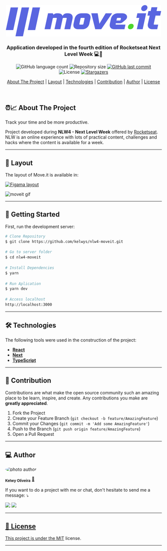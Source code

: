 

<div align="center">
  <img alt="logo"  src="public/logo-full.svg">
</div>


<h3 align="center">
    Application developed in the fourth edition of Rocketseat Next Level Week 💻🚀
</h3>

<p align="center">
  <img alt="GitHub language count" src="https://img.shields.io/github/languages/count/kelwys/nlw4-moveit?color=%2304D361">

  <img alt="Repository size" src="https://img.shields.io/github/repo-size/kelwys/nlw4-moveit">
  
  <a href="https://github.com/kelwys/nlw4-moveit/commits/master">
    <img alt="GitHub last commit" src="https://img.shields.io/github/last-commit/kelwys/nlw4-moveit">
  </a>
    
   <img alt="License" src="https://img.shields.io/badge/license-MIT-brightgreen">
   <a href="https://github.com/kelwys/nlw4-moveit/stargazers">
    <img alt="Stargazers" src="https://img.shields.io/github/stars/kelwys/nlw4-moveit?style=social">
  </a>
</p>

<p align="center">
  <a href="#about-the-project">About The Project</a> |
  <a href="#layout">Layout</a> |
  <a href="#technologies">Technologies</a> | 
  <a href="#contribution">Contribution</a> | 
  <a href="#author">Author</a> | 
  <a href="#license">License</a>
</p>

</br>


<h2 id="about-the-project" > ⏰📈 About The Project </h2>

Track your time and be more productive.

Project developed during **NLW4 - Next Level Week** offered by [Rocketseat](https://blog.rocketseat.com.br/primeira-next-level-week/). NLW is an online experience with lots of practical content, challenges and hacks where the content is available for a week.


---

<h2 id="layout" >🎨  Layout </h2>

The layout of Move.it is available in:

<a href="https://www.figma.com/file/ge20pu3ofMOKoliUyKx1Nl/?viewer=1&node-id=">
  <img alt="Figama layout" src="https://img.shields.io/badge/Figma%20-Layout-%2304D361">
</a>

![moveit gif](./public/moveit.gif)

---

## 🚀 Getting Started

First, run the development server:

```bash
# Clone Repository
$ git clone https://github.com/kelwys/nlw4-moveit.git

# Go to server folder
$ cd nlw4-moveit

# Install Dependencies
$ yarn

# Run Aplication
$ yarn dev

# Access localhost
http://localhost:3000
```
---


<h2 id="technologies"> 🛠 Technologies </h2>

The following tools were used in the construction of the project:

- **[React](https://reactjs.org)**
- **[Next](https://nextjs.org)**
- **[TypeScript](https://www.typescriptlang.org/)**

---

<h2 id="contribution"> 💪 Contribution </h2>

Contributions are what make the open source community such an amazing place to be learn, inspire, and create. Any contributions you make are **greatly appreciated**.

1. Fork the Project
2. Create your Feature Branch (`git checkout -b feature/AmazingFeature`)
3. Commit your Changes (`git commit -m 'Add some AmazingFeature'`)
4. Push to the Branch (`git push origin feature/AmazingFeature`)
5. Open a Pull Request

---

<h2 id="author"> 💻 Author </h2>

<img style="border-radius: 50% !important;" src="https://kelwys.github.io/assets/images/avatar.png" width="100px;" alt="photo author"/>

 <sub><b>Kelwy Oliveira</b></sub></a> <a href="https://www.linkedin.com/in/kelwyoliveira/" title="kelwy`s linkedin">🚀</a>
 <br />

If you want to do a project with me or chat, don't hesitate to send me a message: ⤵️
<p align="left">
  <a href="https://www.linkedin.com/in/kelwyoliveira/"><img src="https://img.shields.io/badge/-kelwyoliveira-0077B5?style=flat&logo=Linkedin&logoColor=white"/></a>
  <a href="mailto:kelwyduarte@gmail.com"><img src="https://img.shields.io/badge/-kelwyduarte@gmail.com-D14836?style=flat&logo=Gmail&logoColor=white"/>
</p>

---

<h2 id="license"> 📝 License </h2>

This project is under the [MIT](./LICENSE) license.

---
